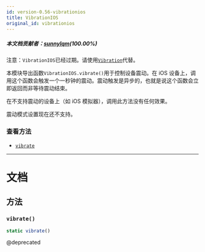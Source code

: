 ```yaml
---
id: version-0.56-vibrationios
title: VibrationIOS
original_id: vibrationios
---
```

##### 本文档贡献者：[sunnylqm](https://github.com/search?q=sunnylqm%40qq.com+in%3Aemail&type=Users)(100.00%)

注意：`VibrationIOS`已经过期。请使用[`Vibration`](vibration.md)代替。

本模块导出函数`VibrationIOS.vibrate()`用于控制设备震动。在 iOS 设备上，调用这个函数会触发一个一秒钟的震动。震动触发是异步的，也就是说这个函数会立即返回而非等待震动结束。

在不支持震动的设备上（如 iOS 模拟器），调用此方法没有任何效果。

震动模式设置现在还不支持。

### 查看方法

- [`vibrate`](vibrationios.md#vibrate)

---

# 文档

## 方法

### `vibrate()`

```javascript
static vibrate()
```

@deprecated

